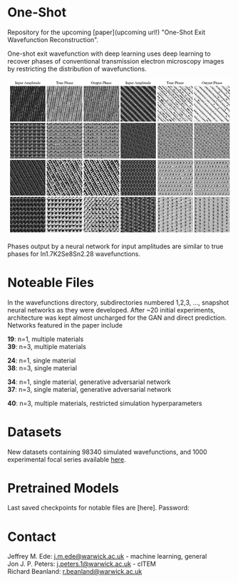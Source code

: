 # One-Shot

Repository for the upcoming [paper](upcoming url!) "One-Shot Exit Wavefunction Reconstruction". 

One-shot exit wavefunction with deep learning uses deep learning to recover phases of conventional transmission electron microscopy images by restricting the distribution of wavefunctions. 

<p align="center">
  <img src="single_examples_refined-2.png">
</p>

Phases output by a neural network for input amplitudes are similar to true phases for In1.7K2Se8Sn2.28 wavefunctions. 

# Noteable Files

In the wavefunctions directory, subdirectories numbered 1,2,3, ..., snapshot neural networks as they were developed. After ~20 initial experiments, architecture was kept almost uncharged for the GAN and direct prediction. Networks featured in the paper include

**19**: n=1, multiple materials  
**39**: n=3, multiple materials

**24**: n=1, single material  
**38**: n=3, single material

**34**: n=1, single material, generative adversarial network  
**37**: n=3, single material, generative adversarial network

**40**: n=3, multiple materials, restricted simulation hyperparameters

# Datasets

New datasets containing 98340 simulated wavefunctions, and 1000 experimental focal series available [here](https://warwick.ac.uk/fac/sci/physics/research/condensedmatt/microscopy/research/machinelearning).

# Pretrained Models

Last saved checkpoints for notable files are [here]. Password: 

# Contact

Jeffrey M. Ede: j.m.ede@warwick.ac.uk - machine learning, general  
Jon J. P. Peters: j.peters.1@warwick.ac.uk - clTEM  
Richard Beanland: r.beanland@warwick.ac.uk
